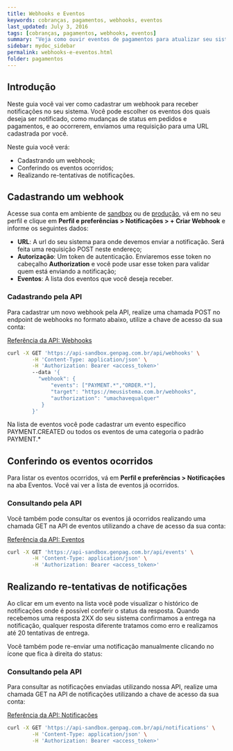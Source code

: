```yaml
---
title: Webhooks e Eventos
keywords: cobranças, pagamentos, webhooks, eventos
last_updated: July 3, 2016
tags: [cobranças, pagamentos, webhooks, eventos]
summary: "Veja como ouvir eventos de pagamentos para atualizar seu sistema."
sidebar: mydoc_sidebar
permalink: webhooks-e-eventos.html
folder: pagamentos
---
```


## Introdução
Neste guia você vai ver como cadastrar um webhook para receber notificações no seu sistema.
Você pode escolher os eventos dos quais deseja ser notificado, como mudanças de status em pedidos e pagamentos, e ao ocorrerem, enviamos uma requisição para uma URL cadastrada por você.

Neste guia você verá:
* Cadastrando um webhook;
* Conferindo os eventos ocorridos;
* Realizando re-tentativas de notificações.

## Cadastrando um webhook
Acesse sua conta em ambiente de [sandbox](https://business-dev.gen.com.br) ou de [produção](https://business.gen.com.br), vá em no seu perfil e clique em **Perfil e preferências > Notificações > + Criar Webhook** e informe os seguintes dados:
* **URL**: A url do seu sistema para onde devemos enviar a notificação. Será feita uma requisição POST neste endereço;
* **Autorização**: Um token de autenticação. Enviaremos esse token no cabeçalho **Authorization** e você pode usar esse token para validar quem está enviando a notificação;
* **Eventos**: A lista dos eventos que você deseja receber.

### Cadastrando pela API
Para cadastrar um novo webhook pela API, realize uma chamada POST no endpoint de webhooks no formato abaixo, utilize a chave de acesso da sua conta:

[Referência da API: Webhooks](https://docs.gen.com.br/#1072ee00-9e83-4460-bf9f-6bc3ee52e1d6)
```bash
curl -X GET 'https://api-sandbox.genpag.com.br/api/webhooks' \
        -H 'Content-Type: application/json' \
        -H 'Authorization: Bearer <access_token>'
        --data '{
          "webhook": {
              "events": ["PAYMENT.*","ORDER.*"],
              "target": "https://meusistema.com.br/webhooks",
              "authorization": "umachavequalquer"
           }
        }'
```

Na lista de eventos você pode cadastrar um evento específico PAYMENT.CREATED ou todos os eventos de uma categoria o padrão PAYMENT.*

## Conferindo os eventos ocorridos
Para listar os eventos ocorridos, vá em **Perfil e preferências > Notificações** na aba Eventos. Você vai ver a lista de eventos já ocorridos.

### Consultando pela API
Você também pode consultar os eventos já ocorridos realizando uma chamada GET na API de eventos utilizando a chave de acesso da sua conta:

[Referência da API: Eventos](https://docs.gen.com.br/#d0f1e393-0063-4f7f-9593-2b2f4cc53229)
```bash
curl -X GET 'https://api-sandbox.genpag.com.br/api/events' \
        -H 'Content-Type: application/json' \
        -H 'Authorization: Bearer <access_token>'
```

## Realizando re-tentativas de notificações

Ao clicar em um evento na lista você pode visualizar o histórico de notificações onde é possível conferir o status da resposta. Quando recebemos uma resposta 2XX do seu sistema confirmamos a entrega na notificação, qualquer resposta diferente tratamos como erro e realizamos até 20 tentativas de entrega.

Você também pode re-enviar uma notificação manualmente clicando no ícone que fica à direita do status:


### Consultando pela API

Para consultar as notificações enviadas utilizando nossa API, realize uma chamada GET na API de notificações utilizando a chave de acesso da sua conta:

[Referência da API: Notificações](https://docs.gen.com.br/#f77acab1-bd7b-457c-b729-44889f84c627)
```bash
curl -X GET 'https://api-sandbox.genpag.com.br/api/notifications' \
        -H 'Content-Type: application/json' \
        -H 'Authorization: Bearer <access_token>'
```



